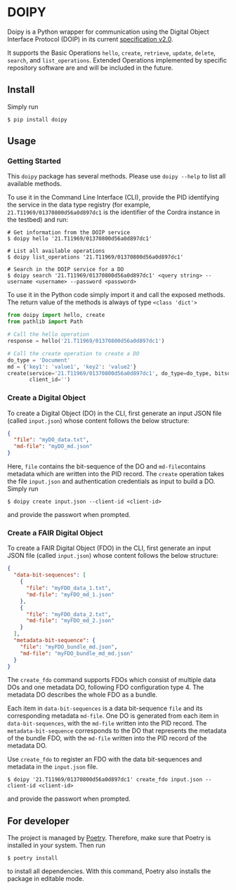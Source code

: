 # DOIPY

Doipy is a Python wrapper for communication using the Digital Object Interface Protocol (DOIP) in its current
[specification v2.0](https://www.dona.net/sites/default/files/2018-11/DOIPv2Spec_1.pdf).

It supports the Basic Operations `hello`, `create`, `retrieve`, `update`, `delete`, `search`, and `list_operations`.
Extended Operations implemented by specific repository software are and will be included in the future.

## Install

Simply run

```shell
$ pip install doipy
```

## Usage

### Getting Started

This `doipy` package has several methods. Please use `doipy --help` to list all available methods.

To use it in the Command Line Interface (CLI), provide the PID identifying the service in the data type registry (for
example, `21.T11969/01370800d56a0d897dc1` is the identifier of the Cordra instance in the testbed) and run:

```shell
# Get information from the DOIP service
$ doipy hello '21.T11969/01370800d56a0d897dc1'

# List all available operations
$ doipy list_operations '21.T11969/01370800d56a0d897dc1'

# Search in the DOIP service for a DO
$ doipy search '21.T11969/01370800d56a0d897dc1' <query string> --username <username> --password <password>
```

To use it in the Python code simply import it and call the exposed methods. The return value of the methods is always of
type `<class 'dict'>`

```python
from doipy import hello, create
from pathlib import Path

# Call the hello operation
response = hello('21.T11969/01370800d56a0d897dc1')

# Call the create operation to create a DO
do_type = 'Document'
md = {'key1': 'value1', 'key2': 'value2'}
create(service='21.T11969/01370800d56a0d897dc1', do_type=do_type, bitsq=Path('file.txt'), metadata=md, password='', 
       client_id='')
```

### Create a Digital Object

To create a Digital Object (DO) in the CLI, first generate an input JSON file (called `input.json`) whose content
follows the below structure:

```json
{
  "file": "myDO_data.txt",
  "md-file": "myDO_md.json"
}
```

Here, `file` contains the bit-sequence of the DO and `md-file`contains metadata which are written into the PID record.
The `create` operation takes the file `input.json` and authentication credentials as input to build a DO. Simply run

```shell
$ doipy create input.json --client-id <client-id>
```

and provide the passwort when prompted.

### Create a FAIR Digital Object

To create a FAIR Digital Object (FDO) in the CLI, first generate an input JSON file (called `input.json`) whose content
follows the below structure:

```json
{
  "data-bit-sequences": [
    {
      "file": "myFDO_data_1.txt",
      "md-file": "myFDO_md_1.json"
    },
    {
      "file": "myFDO_data_2.txt",
      "md-file": "myFDO_md_2.json"
    }
  ],
  "metadata-bit-sequence": {
    "file": "myFDO_bundle_md.json",
    "md-file": "myFDO_bundle_md_md.json"
  }
}
```

The `create_fdo` command supports FDOs which consist of multiple data DOs and one metadata DO, following FDO
configuration type 4. The metadata DO describes the whole FDO as a bundle.

Each item in `data-bit-sequences` is a data bit-sequence `file` and its corresponding metadata `md-file`. One DO is
generated from each item in `data-bit-sequences`, with the `md-file` written into the PID record.
The `metadata-bit-sequence` corresponds to the DO that represents the metadata of the bundle FDO, with the `md-file`
written into the PID record of the metadata DO.

Use `create_fdo` to register an FDO with the data bit-sequences and metadata in the `input.json` file.

```shell
$ doipy '21.T11969/01370800d56a0d897dc1' create_fdo input.json --client-id <client-id>
```

and provide the passwort when prompted.

## For developer

The project is managed by [Poetry](https://python-poetry.org/). Therefore, make sure that Poetry is installed in your
system. Then run

```shell
$ poetry install
```

to install all dependencies. With this command, Poetry also installs the package in editable mode.
